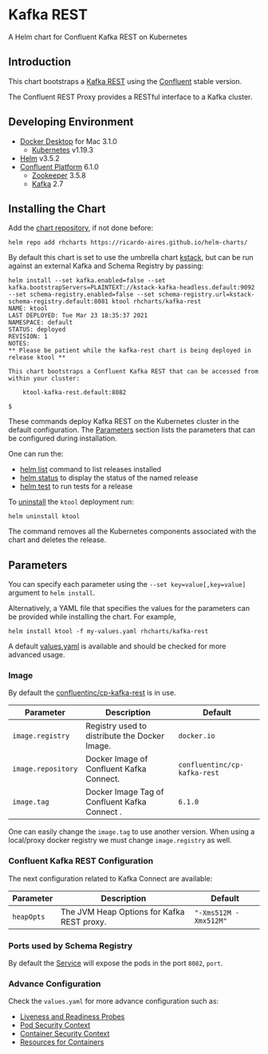# Kafka REST

A Helm chart for Confluent Kafka REST on Kubernetes

## Introduction

This chart bootstraps a [Kafka REST](https://docs.confluent.io/platform/current/kafka-rest/production-deployment/rest-proxy/index.html) using the [Confluent](https://docs.confluent.io/platform/current/connect/index.html) stable version.

The Confluent REST Proxy provides a RESTful interface to a Kafka cluster.

## Developing Environment

- [Docker Desktop](https://www.docker.com/get-started) for Mac 3.1.0
  - [Kubernetes](https://kubernetes.io) v1.19.3
- [Helm](https://helm.sh) v3.5.2
- [Confluent Platform](https://docs.confluent.io/platform/current/overview.html) 6.1.0
  - [Zookeeper](https://zookeeper.apache.org/doc/r3.6.2/index.html) 3.5.8
  - [Kafka](https://kafka.apache.org/27/documentation.html) 2.7

## Installing the Chart

Add the [chart repository](https://helm.sh/docs/helm/helm_repo_add/), if not done before:

```shell
helm repo add rhcharts https://ricardo-aires.github.io/helm-charts/
```

By default this chart is set to use the umbrella chart [kstack](https://github.com/ricardo-aires/helm-charts/charts/kstack), but can be run against an external Kafka and Schema Registry by passing:

```console
helm install --set kafka.enabled=false --set kafka.bootstrapServers=PLAINTEXT://kstack-kafka-headless.default:9092 --set schema-registry.enabled=false --set schema-registry.url=kstack-schema-registry.default:8081 ktool rhcharts/kafka-rest
NAME: ktool
LAST DEPLOYED: Tue Mar 23 18:35:37 2021
NAMESPACE: default
STATUS: deployed
REVISION: 1
NOTES:
** Please be patient while the kafka-rest chart is being deployed in release ktool **

This chart bootstraps a Confluent Kafka REST that can be accessed from within your cluster:

    ktool-kafka-rest.default:8082

$
```

These commands deploy Kafka REST on the Kubernetes cluster in the default configuration. The [Parameters](#parameters) section lists the parameters that can be configured during installation.

One can run the:

- [helm list](https://helm.sh/docs/helm/helm_list/) command to list releases installed
- [helm status](https://helm.sh/docs/helm/helm_status/) to display the status of the named release
- [helm test](https://helm.sh/docs/helm/helm_test/) to run tests for a release

To [uninstall](https://helm.sh/docs/helm/helm_uninstall/) the `ktool` deployment run:

```console
helm uninstall ktool
```

The command removes all the Kubernetes components associated with the chart and deletes the release.

## Parameters

You can specify each parameter using the `--set key=value[,key=value]` argument to `helm install`.

Alternatively, a YAML file that specifies the values for the parameters can be provided while installing the chart. For example,

```console
helm install ktool -f my-values.yaml rhcharts/kafka-rest
```

A default [values.yaml](./values.yaml) is available and should be checked for more advanced usage.

### Image

By default the [confluentinc/cp-kafka-rest](https://hub.docker.com/r/confluentinc/cp-kafka-rest) is in use.

| Parameter          | Description                                    | Default                      |
| ------------------ | ---------------------------------------------- | ---------------------------- |
| `image.registry`   | Registry used to distribute the Docker Image.  | `docker.io`                  |
| `image.repository` | Docker Image of Confluent Kafka Connect.       | `confluentinc/cp-kafka-rest` |
| `image.tag`        | Docker Image Tag of Confluent Kafka Connect .  | `6.1.0`                      |

One can easily change the `image.tag` to use another version. When using a local/proxy docker registry we must change `image.registry` as well.

### Confluent Kafka REST Configuration

The next configuration related to Kafka Connect are available:

| Parameter  | Description                                | Default               |
| ---------- | ------------------------------------------ | --------------------- |
| `heapOpts` | The JVM Heap Options for Kafka REST proxy. | `"-Xms512M -Xmx512M"` |

### Ports used by Schema Registry

By default the [Service](https://kubernetes.io/docs/concepts/services-networking/service/#headless-services) will expose the pods in the port `8082`, `port`.

### Advance Configuration

Check the `values.yaml` for more advance configuration such as:

- [Liveness and Readiness Probes](https://kubernetes.io/docs/tasks/configure-pod-container/configure-liveness-readiness-startup-probes/#configure-probes)
- [Pod Security Context](https://kubernetes.io/docs/tasks/configure-pod-container/security-context/#set-the-security-context-for-a-pod)
- [Container Security Context](https://kubernetes.io/docs/tasks/configure-pod-container/security-context/#set-the-security-context-for-a-container)
- [Resources for Containers](https://kubernetes.io/docs/concepts/configuration/manage-resources-containers/)
